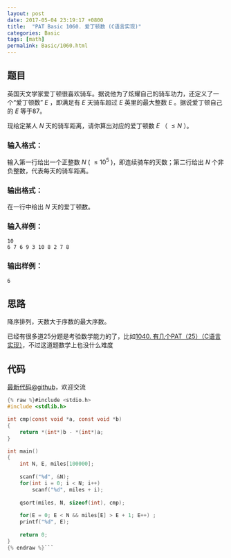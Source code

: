 ```yaml
---
layout: post
date: 2017-05-04 23:19:17 +0800
title:  "PAT Basic 1060. 爱丁顿数 (C语言实现)"
categories: Basic
tags: [math]
permalink: Basic/1060.html
---
```


## 题目

英国天文学家爱丁顿很喜欢骑车。据说他为了炫耀自己的骑车功力，还定义了一个“爱丁顿数” $E$ ，即满足有 $E$ 天骑车超过 $E$ 英里的最大整数 $E$
。据说爱丁顿自己的 $E$ 等于87。

现给定某人 $N$ 天的骑车距离，请你算出对应的爱丁顿数 $E$ （ $\le N$ ）。

### 输入格式：

输入第一行给出一个正整数 $N$ ( $\le 10^5$ )，即连续骑车的天数；第二行给出 $N$ 个非负整数，代表每天的骑车距离。

### 输出格式：

在一行中给出 $N$ 天的爱丁顿数。

### 输入样例：

    
    
    10
    6 7 6 9 3 10 8 2 7 8
    

### 输出样例：

    
    
    6
    



## 思路


降序排列，天数大于序数的最大序数。

已经有很多道25分题是考验数学能力的了，比如[1040. 有几个PAT（25）（C语言实现）](http://www.jianshu.com/p/65291de1906b)，不过这道题数学上也没什么难度

## 代码

[最新代码@github](https://github.com/OliverLew/PAT/blob/master/PATBasic/1060.c)，欢迎交流
```c
{% raw %}#include <stdio.h>
#include <stdlib.h>

int cmp(const void *a, const void *b) 
{ 
    return *(int*)b - *(int*)a; 
}

int main()
{
    int N, E, miles[100000];
    
    scanf("%d", &N);
    for(int i = 0; i < N; i++) 
        scanf("%d", miles + i);
    
    qsort(miles, N, sizeof(int), cmp);
    
    for(E = 0; E < N && miles[E] > E + 1; E++) ;
    printf("%d", E);
    
    return 0;
}
{% endraw %}```
